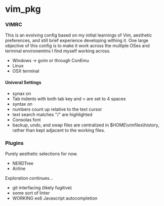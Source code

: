# vim_pkg #

### VIMRC ###

This is an evolving config based on my initial learnings of Vim, aesthetic preferences, and still brief experience developing withing it. One large objective of this config is to make it work across the multiple OSes and terminal environemtns I find myself working across.  
* Windows -> gvim or through ConEmu
* Linux
* OSX terminal

#### Univeral Settings ####

* synax on
* Tab indents with both tab key and > are set to 4 spaces
* syntax on
* numbers count up relative to the text cursor
* text search matches "/" are highlighted
* Consolas font
* backup, undo, and swap files are centralized in $HOME\vimfiles\history,  
rather than kept adjacent to the working files.

### Plugins ###

Purely aesthetic selections for now.  
* NERDTree
* Airline
  
Exploration continues...
* git interfacing (likely fugitive)
* some sort of linter
* WORKING es6 Javascript autocompletion
